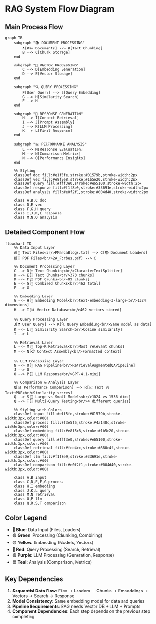 # RAG System Flow Diagram

## Main Process Flow

```mermaid
graph TB
    subgraph "📚 DOCUMENT PROCESSING"
        A[Raw Documents] --> B[Text Chunking]
        B --> C[Chunk Storage]
    end
    
    subgraph "🧠 VECTOR PROCESSING"
        C --> D[Embedding Generation]
        D --> E[Vector Storage]
    end
    
    subgraph "🔍 QUERY PROCESSING"
        F[User Query] --> G[Query Embedding]
        G --> H[Similarity Search]
        E --> H
    end
    
    subgraph "🤖 RESPONSE GENERATION"
        H --> I[Context Retrieval]
        I --> J[Prompt Assembly]
        J --> K[LLM Processing]
        K --> L[Final Response]
    end
    
    subgraph "📊 PERFORMANCE ANALYSIS"
        L --> M[Response Evaluation]
        M --> N[Comparison Metrics]
        N --> O[Performance Insights]
    end
    
    %% Styling
    classDef doc fill:#e1f5fe,stroke:#01579b,stroke-width:2px
    classDef vec fill:#e8f5e8,stroke:#1b5e20,stroke-width:2px
    classDef query fill:#fff3e0,stroke:#e65100,stroke-width:2px
    classDef response fill:#f1f8e9,stroke:#33691e,stroke-width:2px
    classDef analysis fill:#e0f2f1,stroke:#004d40,stroke-width:2px
    
    class A,B,C doc
    class D,E vec
    class F,G,H query
    class I,J,K,L response
    class M,N,O analysis
```

## Detailed Component Flow

```mermaid
flowchart TD
    %% Data Input Layer
    A[📄 Text Files<br/>PMarcaBlogs.txt] --> C[📚 Document Loaders]
    B[📄 PDF Files<br/>2A_Forbes.pdf] --> C
    
    %% Document Processing Layer
    C --> D[✂️ Text Chunking<br/>CharacterTextSplitter]
    D --> E[📝 Text Chunks<br/>373 chunks]
    D --> F[📝 PDF Chunks<br/>89 chunks]
    E --> G[🔗 Combined Chunks<br/>462 total]
    F --> G
    
    %% Embedding Layer
    G --> H[🧠 Embedding Model<br/>text-embedding-3-large<br/>1024 dimensions]
    H --> I[📊 Vector Database<br/>462 vectors stored]
    
    %% Query Processing Layer
    J[❓ User Query] --> K[🔍 Query Embedding<br/>Same model as data]
    K --> L[📐 Similarity Search<br/>Cosine similarity]
    I --> L
    
    %% Retrieval Layer
    L --> M[🎯 Top-K Retrieval<br/>Most relevant chunks]
    M --> N[📋 Context Assembly<br/>Formatted context]
    
    %% LLM Processing Layer
    N --> O[🤖 RAG Pipeline<br/>RetrievalAugmentedQAPipeline]
    J --> O
    O --> P[💬 LLM Response<br/>GPT-4.1-mini]
    
    %% Comparison & Analysis Layer
    Q[📊 Performance Comparison] --> R[📈 Text vs Text+PDF<br/>Similarity scores]
    Q --> S[🔬 Large vs Small Models<br/>1024 vs 1536 dims]
    Q --> T[🧪 Multi-Query Testing<br/>4 different queries]
    
    %% Styling with Colors
    classDef input fill:#e1f5fe,stroke:#01579b,stroke-width:3px,color:#000
    classDef process fill:#f3e5f5,stroke:#4a148c,stroke-width:3px,color:#000
    classDef embedding fill:#e8f5e8,stroke:#1b5e20,stroke-width:3px,color:#000
    classDef query fill:#fff3e0,stroke:#e65100,stroke-width:3px,color:#000
    classDef retrieval fill:#fce4ec,stroke:#880e4f,stroke-width:3px,color:#000
    classDef llm fill:#f1f8e9,stroke:#33691e,stroke-width:3px,color:#000
    classDef comparison fill:#e0f2f1,stroke:#004d40,stroke-width:3px,color:#000
    
    class A,B input
    class C,D,E,F,G process
    class H,I embedding
    class J,K,L query
    class M,N retrieval
    class O,P llm
    class Q,R,S,T comparison
```

## Color Legend

- 🔵 **Blue**: Data Input (Files, Loaders)
- 🟢 **Green**: Processing (Chunking, Combining)
- 🟡 **Yellow**: Embedding (Models, Vectors)
- 🔴 **Red**: Query Processing (Search, Retrieval)
- 🟣 **Purple**: LLM Processing (Generation, Response)
- 🟦 **Teal**: Analysis (Comparison, Metrics)

## Key Dependencies

1. **Sequential Data Flow**: Files → Loaders → Chunks → Embeddings → Vectors → Search → Response
2. **Model Consistency**: Same embedding model for data and queries
3. **Pipeline Requirements**: RAG needs Vector DB + LLM + Prompts
4. **Component Dependencies**: Each step depends on the previous step completing
